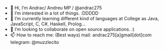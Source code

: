 - 👋 Hi, I’m Andrac/ Andreu MP / @andrac275
- 👀 I’m interested in a lot of things. :DDDDD
- 🌱 I’m currently learning different kind of languages at College as Java, JavaScript, C, C#, Haskell, Prolog...
- 💞️ I’m looking to collaborate on open source applications. :)
- 📫 How to reach me: (Best ways) 
        mail: andrac275[a]gmail[dot]com
        telegram: @muzzlecito

<!---
andrac275/andrac275 is a ✨ special ✨ repository because its `README.md` (this file) appears on your GitHub profile.
You can click the Preview link to take a look at your changes.
--->
